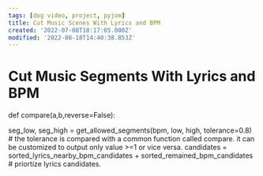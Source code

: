 ```yaml
---
tags: [dog video, project, pyjom]
title: Cut Music Scenes With Lyrics and BPM
created: '2022-07-08T18:17:05.000Z'
modified: '2022-08-18T14:40:38.853Z'
---
```


# Cut Music Segments With Lyrics and BPM

def compare(a,b,reverse=False):


seg_low, seg_high = get_allowed_segments(bpm, low, high, tolerance=0.8) # the tolerance is compared with a common function called compare. it can be customized to output only value >=1 or vice versa.
candidates = sorted_lyrics_nearby_bpm_candidates + sorted_remained_bpm_candidates # priortize lyrics candidates.
